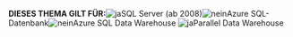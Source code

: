 <Token> **DIESES THEMA GILT FÜR:**![ja](media/yes.png)SQL Server (ab 2008)![nein](media/no.png)Azure SQL-Datenbank![nein](media/no.png)Azure SQL Data Warehouse ![ja](media/yes.png)Parallel Data Warehouse </Token>

